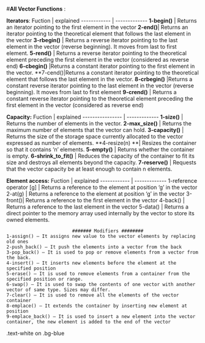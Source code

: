 #**All Vector Functions** :

**Iterators**:
Fuction | explained
------------ | -------------
**1-begin()** | Returns an iterator pointing to the first element in the vector
**2-end()**| Returns an iterator pointing to the theoretical element that follows the last element in the vector
**3-rbegin()** | Returns a reverse iterator pointing to the last element in the vector (reverse beginning). It moves from last to first element.
**5-rend()** | Returns a reverse iterator pointing to the theoretical element preceding the first element in the vector (considered as reverse end)
**6-cbegin()** |Returns a constant iterator pointing to the first element in the vector.
**7-cend()|Returns a constant iterator pointing to the theoretical element that follows the last element in the vector.
**8-crbegin()** |Returns a constant reverse iterator pointing to the last element in the vector (reverse beginning). It moves from last to first element
**9-crend()** | Returns a constant reverse iterator pointing to the theoretical element preceding the first element in the vector (considered as reverse end)

                           
**Capacity:** 
Fuction | explained
---------------- | -------------
**1-size()** | Returns the number of elements in the vector.
**2-max_size()** | Returns the maximum number of elements that the vector can hold.
**3-capacity()** | Returns the size of the storage space currently allocated to the vector expressed as number of elements.
**4-resize(n) **| Resizes the container so that it contains ‘n’ elements.
**5-empty()** | Returns whether the container is empty.
**6-shrink_to_fit()** | Reduces the capacity of the container to fit its size and destroys all elements beyond the capacity.
**7-reserve()** | Requests that the vector capacity be at least enough to contain n elements.
                           
						   
**Element access:**
Fuction | explained
------------ | -------------
1-reference operator [g] | Returns a reference to the element at position ‘g’ in the vector
2-at(g) | Returns a reference to the element at position ‘g’ in the vector
3-front()| Returns a reference to the first element in the vector
4-back() | Returns a reference to the last element in the vector
5-data() | Returns a direct pointer to the memory array used internally by the vector to store its owned elements.
                            
                            ####### Modifiers ########
    1-assign() – It assigns new value to the vector elements by replacing old ones
    2-push_back() – It push the elements into a vector from the back
    3-pop_back() – It is used to pop or remove elements from a vector from the back.
    4-insert() – It inserts new elements before the element at the specified position
    5-erase() – It is used to remove elements from a container from the specified position or range.
    6-swap() – It is used to swap the contents of one vector with another vector of same type. Sizes may differ.
    7-clear() – It is used to remove all the elements of the vector container
    8-emplace() – It extends the container by inserting new element at position
    9-emplace_back() – It is used to insert a new element into the vector container, the new element is added to the end of the vector
	
<div class="text-white bg-blue mb-2">
  .text-white on .bg-blue